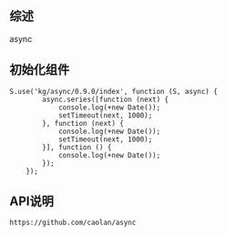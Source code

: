 ## 综述

async

## 初始化组件
		
    S.use('kg/async/0.9.0/index', function (S, async) {
            async.series([function (next) {
                console.log(+new Date());
                setTimeout(next, 1000);
            }, function (next) {
                console.log(+new Date());
                setTimeout(next, 1000);
            }], function () {
                console.log(+new Date());
            });
        });

## API说明

    https://github.com/caolan/async